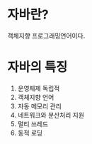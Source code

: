 # 자바란?
객체지향 프로그래밍언어이다.
<br>

# 자바의 특징
1. 운영체제 독립적
2. 객체지향 언어
3. 자동 메모리 관리
4. 네트워크와 분산처리 지원
5. 멀티 쓰레드
6. 동적 로딩
<br>